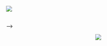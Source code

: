<!--   ![header](https://capsule-render.vercel.app/api?type=soft&color=auto&height=150&section=header&text=Yongjun&nbsp;Yi&fontSize=70&animation=twinkling)
<br><br><br>

<div align="center">
  <img width="55%" src="https://github-readme-stats.vercel.app/api?username=joyful0920&count_private=true&show_icons=true&theme=tokyonight">
  <img width="44%" src="https://mazassumnida.wtf/api/v2/generate_badge?boj=joyful0920">
 </div>
 
<br><br>

<br><br>
<h2 align="center"> Contact </h2>

<br>

<p align="center">
<!--   <a href="https://www.joyful.icu/"><img src="https://img.shields.io/badge/Devlog-000000?style=for-the-badge&logo=Notion&logoColor=white&link=https://www.joyful.icu/"/></a>&nbsp -->
  <img src="https://img.shields.io/badge/joyfuljoyful0920@gmail.com-d14836?style=for-the-badge&logo=Gmail&logoColor=white"/></a>
</p>

<br> 
-->

<p align="center">
  <a href="https://hits.seeyoufarm.com"><img src="https://hits.seeyoufarm.com/api/count/incr/badge.svg?url=https%3A%2F%2Fgithub.com%2Fjoyful0920&count_bg=%2379C83D&title_bg=%23555555&icon=&icon_color=%23E7E7E7&title=hits&edge_flat=false"/></a>
</p>
